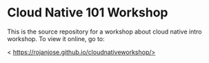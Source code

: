 # Cloud Native 101 Workshop

This is the source repository for a workshop about cloud native intro workshop. To view it online, go to:

< https://rojanjose.github.io/cloudnativeworkshop/>